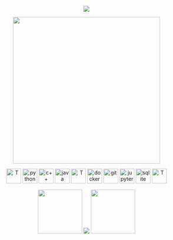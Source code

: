 <p align="center"><img src="https://user-images.githubusercontent.com/93014021/224484719-d333fb14-bc61-469b-b70b-5874aae61228.gif"></p>


<p align="center">
   <img src="https://github-readme-stats.vercel.app/api?username=aliemre2023&show_icons=true&theme=dark" width="400">
</p>
<p align="center">

   <img alt="T" title="T" height="40" width="40"  src="https://github.com/user-attachments/assets/d4359836-61a0-4dcd-952a-bedd655ae546">
   
   <img alt="python" title="python" height="40" width="40"  src="https://cdn.simpleicons.org/python">
   <img alt="c++" title="c++" height="40" width="40" src="https://cdn.simpleicons.org/c++">
   <img alt="java" title="java" height="40" width="40" src="https://cdn.jsdelivr.net/gh/devicons/devicon/icons/java/java-original.svg">

   <img alt="T" title="T" height="40" width="40"  src="https://github.com/user-attachments/assets/d4359836-61a0-4dcd-952a-bedd655ae546">

   <img alt="docker" title="docker" height="40" width="40"  src="https://cdn.simpleicons.org/docker">
   <img alt="git" title="git" height="40" width="40"  src="https://cdn.simpleicons.org/git">
   <img alt="jupyter" title="jupyter" height="40" width="40" src="https://cdn.simpleicons.org/jupyter">
   <img alt="sqlite" title="sqlite" height="40" width="40"  src="https://github.com/aliemre2023/aliemre2023/assets/93014021/4a8869b5-fe36-41da-8d9c-8292ae9fffb3">

   <img alt="T" title="T" height="40" width="40"  src="https://github.com/user-attachments/assets/d4359836-61a0-4dcd-952a-bedd655ae546">

   <!--
   <img alt="numpy" title="numpy" height="40" width="40" src="https://github.com/aliemre2023/aliemre2023/assets/93014021/2294b5f4-cfbd-48fd-a82c-d04ac23a5533">
   <img alt="pandas" title="pandas" height="40" width="40"  src="https://github.com/aliemre2023/aliemre2023/assets/93014021/f8e9b73f-e15e-471b-ae19-c645cb5cbae9">
   <img alt="matplotlib" title="matplotlib" height="40" width="40" src="https://github.com/aliemre2023/aliemre2023/assets/93014021/75058ee9-edcb-4003-8d70-a437aeaf765d">
   <img alt="opencv" title="opencv" height="40" width="40" src="https://github.com/aliemre2023/aliemre2023/assets/93014021/157a8dd5-4f86-4be2-a58b-04fa5ce4deb1">
   <img alt="selenium" title="selenium" height="40" width="40" src="https://cdn.simpleicons.org/selenium">
   <img alt="qt" title="qt" height="40" width="40"  src="https://cdn.simpleicons.org/qt">
   -->

</p>


<p align="center">

  <img  position=absolute width=120px src="https://github.com/aliemre2023/aliemre2023/assets/93014021/75ed0386-58bc-4644-a840-c33759b1d481">
  
  <img  position=absolute src="https://github-readme-stats.vercel.app/api/top-langs/?username=aliemre2023&layout=compact&size_weight=0.25&count_weight=0.5&theme=gruvbox_light">
  
  <img position=absolute width=120px src="https://github.com/aliemre2023/aliemre2023/assets/93014021/d5d04f91-a0b7-4066-ac72-c1c0e05a811e">
  
</p>
